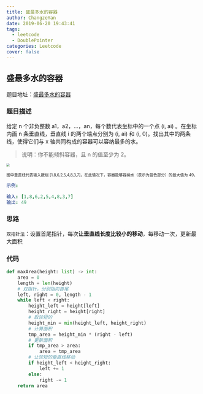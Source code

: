 ```yaml
---
title: 盛最多水的容器
author: ChangzeYan
date: 2019-06-20 19:43:41
tags:
  - leetcode
  - DoublePointer
categories: Leetcode
cover: false
---
```


## 盛最多水的容器
题目地址：[盛最多水的容器](https://leetcode-cn.com/problems/container-with-most-water/)

### 题目描述
给定 n 个非负整数 a1，a2，...，an，每个数代表坐标中的一个点 (i, ai) 。在坐标内画 n 条垂直线，垂直线 i 的两个端点分别为 (i, ai) 和 (i, 0)。找出其中的两条线，使得它们与 x 轴共同构成的容器可以容纳最多的水。

>说明：你不能倾斜容器，且 n 的值至少为 2。

<img src="https://i.loli.net/2019/06/20/5d0b7d4f6c8ef51122.jpg" style="zoom: 50%">

<font size=1>图中垂直线代表输入数组 [1,8,6,2,5,4,8,3,7]。在此情况下，容器能够容纳水（表示为蓝色部分）的最大值为 49。</font>
```yaml
示例:

输入: [1,8,6,2,5,4,8,3,7]
输出: 49
```

### 思路
`双指针法`：设置首尾指针，每次**让垂直线长度比较小的移动**，每移动一次，更新最大面积


### 代码
```python
def maxArea(height: list) -> int:
    area = 0
    length = len(height)
    # 双指针，分别指向首尾
    left, right = 0, length - 1
    while left < right:
        height_left = height[left]
        height_right = height[right]
        # 取较短的
        height_min = min(height_left, height_right)
        # 计算面积
        tmp_area = height_min * (right - left)
        # 更新面积
        if tmp_area > area:
            area = tmp_area
        # 让较短的垂直线移动
        if height_left < height_right:
            left += 1
        else:
            right -= 1
    return area
```
